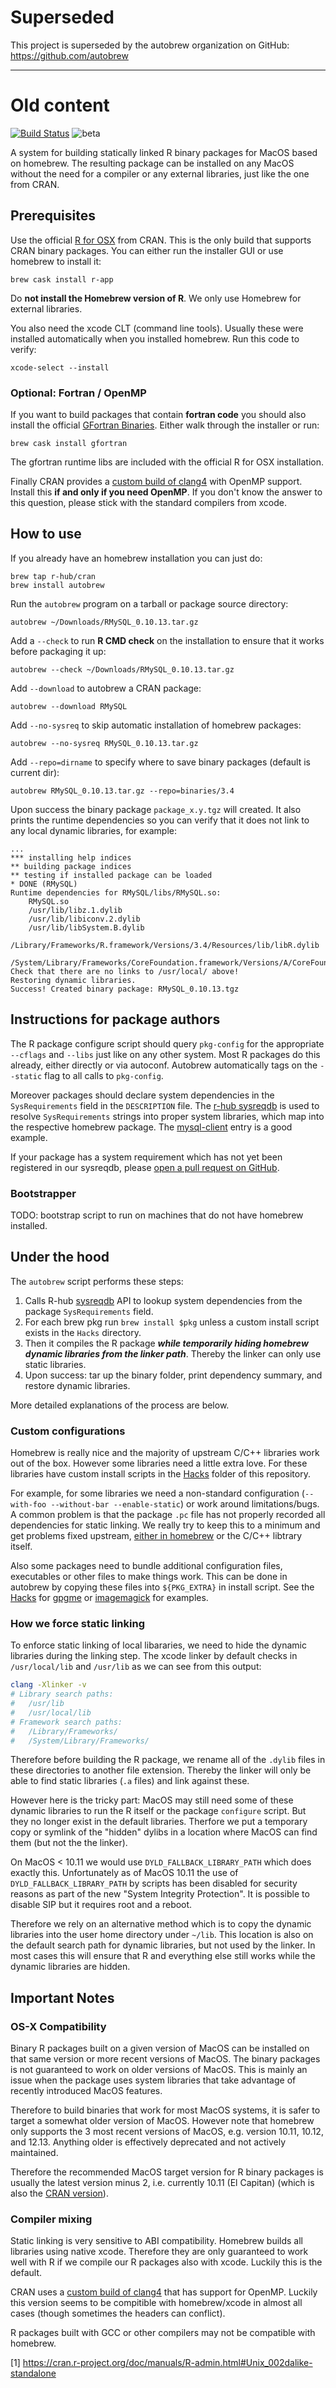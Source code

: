 # Superseded

This project is superseded by the autobrew organization on GitHub: https://github.com/autobrew

---


# Old content

[![Build Status](https://travis-ci.org/r-hub/homebrew-cran.svg?branch=master)](https://travis-ci.org/r-hub/homebrew-cran)
![beta](https://img.shields.io/badge/status-beta-orange.svg)


A system for building statically linked R binary packages for MacOS based on homebrew.
The resulting package can be installed on any MacOS without the need for a compiler or
any external libraries, just like the one from CRAN.

## Prerequisites

Use the official [R for OSX](https://cran.r-project.org/bin/macosx/) from CRAN. 
This is the only build that supports CRAN binary packages. You can either run the
installer GUI or use homebrew to install it:

```
brew cask install r-app
```

Do **not install the Homebrew version of R**. We only use Homebrew for external
libraries.

You also need the xcode CLT (command line tools). Usually these were installed
automatically when you installed homebrew. Run this code to verify:

```
xcode-select --install
```

### Optional: Fortran / OpenMP

If you want to build packages that contain **fortran code** you should also install 
the official [GFortran Binaries](https://gcc.gnu.org/wiki/GFortranBinaries#MacOS).
Either walk through the installer or run:

```
brew cask install gfortran
```

The gfortran runtime libs are included with the official R for OSX installation.

Finally CRAN provides a [custom build of clang4](https://cran.r-project.org/bin/macosx/tools/)
with OpenMP support. Install this **if and only if you need OpenMP**. If you don't
know the answer to this question, please stick with the standard compilers from xcode.

## How to use

If you already have an homebrew installation you can just do:

```
brew tap r-hub/cran
brew install autobrew
```

Run the `autobrew` program on a tarball or package source directory:

```
autobrew ~/Downloads/RMySQL_0.10.13.tar.gz
```

Add a `--check` to run __R CMD check__ on the installation to ensure that it works before packaging it up:

```
autobrew --check ~/Downloads/RMySQL_0.10.13.tar.gz
``` 

Add `--download` to autobrew a CRAN package:

```
autobrew --download RMySQL
```

Add `--no-sysreq` to skip automatic installation of homebrew packages:

```
autobrew --no-sysreq RMySQL_0.10.13.tar.gz
```

Add `--repo=dirname` to specify where to save binary packages (default is current dir):

```
autobrew RMySQL_0.10.13.tar.gz --repo=binaries/3.4
```

Upon success the binary package `package_x.y.tgz` will created.
It also prints the runtime dependencies so you can verify that it does not link
to any local dynamic libraries, for example:

```
...
*** installing help indices
** building package indices
** testing if installed package can be loaded
* DONE (RMySQL)
Runtime dependencies for RMySQL/libs/RMySQL.so:
	RMySQL.so
	/usr/lib/libz.1.dylib
	/usr/lib/libiconv.2.dylib
	/usr/lib/libSystem.B.dylib
	/Library/Frameworks/R.framework/Versions/3.4/Resources/lib/libR.dylib
	/System/Library/Frameworks/CoreFoundation.framework/Versions/A/CoreFoundation
Check that there are no links to /usr/local/ above!
Restoring dynamic libraries.
Success! Created binary package: RMySQL_0.10.13.tgz
```

## Instructions for package authors

The R package configure script should query `pkg-config` for the appropriate 
`--cflags` and `--libs` just like on any other system. Most R packages do this 
already, either directly or via autoconf. Autobrew automatically tags on the
`--static` flag to all calls to `pkg-config`.

Moreover packages should declare system dependencies in the `SysRequirements` field
in the `DESCRIPTION` file. The [r-hub sysreqdb](https://sysreqs.r-hub.io/) is used to 
resolve `SysRequirements` strings into proper system libraries, which map into the
respective homebrew package. The [mysql-client](https://github.com/r-hub/sysreqsdb/blob/master/sysreqs/mysql-client.json)
entry is a good example.

If your package has a system requirement which has not yet been registered in our
sysreqdb, please [open a pull request on GitHub](https://github.com/r-hub/sysreqsdb).


### Bootstrapper

TODO: bootstrap script to run on machines that do not have homebrew installed.

## Under the hood

The `autobrew` script performs these steps:

 1. Calls R-hub [sysreqdb](https://sysreqs.r-hub.io/) API to lookup system dependencies from the package `SysRequirements` field.
 2. For each brew pkg run `brew install $pkg` unless a custom install script exists in the `Hacks` directory.
 3. Then it compiles the R package __*while temporarily hiding homebrew dynamic libraries from the linker path*__. Thereby the linker can only use static libraries.
 4. Upon success: tar up the binary folder, print dependency summary, and restore dynamic libraries.

More detailed explanations of the process are below.

### Custom configurations

Homebrew is really nice and the majority of upstream C/C++ libraries work out of the 
box. However some libraries need a little extra love.
For these libraries have custom install scripts in the [Hacks](Hacks) folder of
this repository.

For example, for some libraries we need a non-standard configuration 
(`--with-foo --without-bar --enable-static`) or work around limitations/bugs.
A common problem is that the package `.pc` file has not properly recorded all
dependencies for static linking. We really try to keep this to a minimum and 
get problems fixed upstream, [either in homebrew](https://github.com/Homebrew/homebrew-core/commits?author=jeroen) 
or the C/C++ libtrary itself.

Also some packages need to bundle additional configuration files, executables or 
other files to make things work. This can be done in autobrew by copying these files
into `${PKG_EXTRA}` in install script. See the [Hacks](Hacks) for [gpgme](Hacks/gpgme)
or [imagemagick](Hacks/imagemagick) for examples.

### How we force static linking

To enforce static linking of local libararies, we need to hide the dynamic libraries 
during the linking step. The xcode linker by default checks in `/usr/local/lib` and
`/usr/lib` as we can see from this output:

```sh
clang -Xlinker -v
# Library search paths:
# 	/usr/lib
# 	/usr/local/lib
# Framework search paths:
# 	/Library/Frameworks/
# 	/System/Library/Frameworks/
```

Therefore before building the R package, we rename all of the `.dylib` files in these directories
to another file extension. Thereby the linker will only be able to find static libraries (`.a` files)
and link against these.

However here is the tricky part: MacOS may still need some of these dynamic libraries to 
run the R itself or the package `configure` script. But they no longer exist in the default
libraries. Therfore we put a temporary copy or symlink of the "hidden" dylibs in a location
where MacOS can find them (but not the the linker).

On MacOS < 10.11 we would use `DYLD_FALLBACK_LIBRARY_PATH` which does exactly this.
Unfortunately as of MacOS 10.11 the use of `DYLD_FALLBACK_LIBRARY_PATH` by scripts has been
disabled for security reasons as part of the new "System Integrity Protection". It
is possible to disable SIP but it requires root and a reboot.

Therefore we rely on an alternative method which is to copy the dynamic libraries into 
the user home directory under `~/lib`. This location is also on the default search path
for dynamic libraries, but not used by the linker. In most cases this will ensure that
R and everything else still works while the dynamic libraries are hidden.

## Important Notes

### OS-X Compatibility

Binary R packages built on a given version of MacOS can be installed on that same version
or more recent versions of MacOS. The binary packages is not guaranteed to work on older
versions of MacOS. This is mainly an issue when the package uses system libraries that 
take advantage of recently introduced MacOS features.

Therefore to build binaries that work for most MacOS systems, it is safer to target
a somewhat older version of MacOS. However note that homebrew only supports the 3 most
recent versions of MacOS, e.g. version 10.11, 10.12, and 12.13. Anything older is
effectively deprecated and not actively maintained.

Therefore the recommended MacOS target version for R binary packages is usually the latest
version minus 2, i.e. currently 10.11 (El Capitan) (which is also the [CRAN version](https://cran.r-project.org/bin/macosx/)).


### Compiler mixing

Static linking is very sensitive to ABI compatibility. Homebrew builds all libraries using
native xcode. Therefore they are only guaranteed to work well with R if we compile our R
packages also with xcode. Luckily this is the default.

CRAN uses a [custom build of clang4](http://r.research.att.com/libs/cran-usr-local-darwin15.6-20170320.tar.gz) 
that has support for OpenMP. Luckily this version seems to be compitible with homebrew/xcode
in almost all cases (though sometimes the headers can conflict).

R packages built with GCC or other compilers may not be compatible with homebrew. 

[1] https://cran.r-project.org/doc/manuals/R-admin.html#Unix_002dalike-standalone
